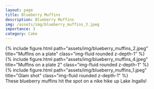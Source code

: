```yaml
---
layout: page
title: Blueberry Muffins
description: Blueberry Muffins
img: /assets/img/blueberry_muffins_3.jpeg
importance: 3
category: Cake
---
```

<div class="row">
    <div class="col-sm mt-3 mt-md-0">
        {% include figure.html path="assets/img/blueberry_muffins_2.jpeg" title="Muffins on a plate" class="img-fluid rounded z-depth-1" %}
    </div>
    <div class="col-sm mt-3 mt-md-0">
        {% include figure.html path="assets/img/blueberry_muffins_4.jpeg" title="Muffins on a plate 2" class="img-fluid rounded z-depth-1" %}
    </div>
</div>
<div class="row">
    <div class="col-sm mt-3 mt-md-0">
        {% include figure.html path="assets/img/blueberry_muffins_1.jpeg" title="Glam shot" class="img-fluid rounded z-depth-1" %}
    </div>
</div>
<div class="caption">
    These blueberry muffins hit the spot on a nike hike up Lake Ingalls!
</div>

